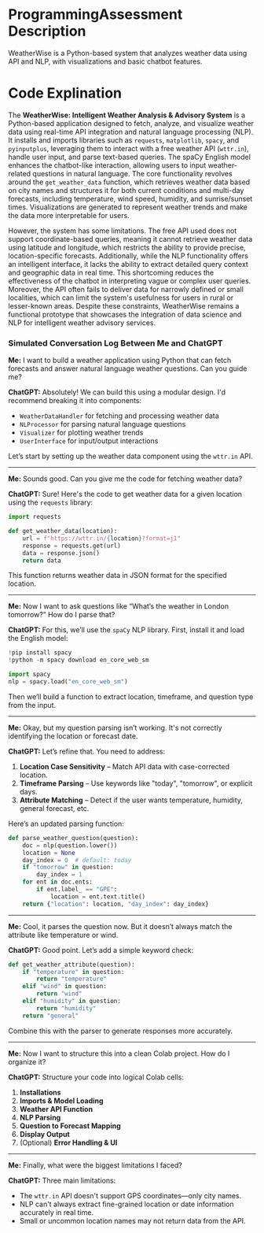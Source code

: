 # ProgrammingAssessment Description
WeatherWise is a Python-based system that analyzes weather data using API and NLP, with visualizations and basic chatbot features.
# Code Explination 
The **WeatherWise: Intelligent Weather Analysis & Advisory System** is a Python-based application designed to fetch, analyze, and visualize weather data using real-time API integration and natural language processing (NLP). It installs and imports libraries such as `requests`, `matplotlib`, `spacy`, and `pyinputplus`, leveraging them to interact with a free weather API (`wttr.in`), handle user input, and parse text-based queries. The spaCy English model enhances the chatbot-like interaction, allowing users to input weather-related questions in natural language. The core functionality revolves around the `get_weather_data` function, which retrieves weather data based on city names and structures it for both current conditions and multi-day forecasts, including temperature, wind speed, humidity, and sunrise/sunset times. Visualizations are generated to represent weather trends and make the data more interpretable for users.

However, the system has some limitations. The free API used does not support coordinate-based queries, meaning it cannot retrieve weather data using latitude and longitude, which restricts the ability to provide precise, location-specific forecasts. Additionally, while the NLP functionality offers an intelligent interface, it lacks the ability to extract detailed query context and geographic data in real time. This shortcoming reduces the effectiveness of the chatbot in interpreting vague or complex user queries. Moreover, the API often fails to deliver data for narrowly defined or small localities, which can limit the system's usefulness for users in rural or lesser-known areas. Despite these constraints, WeatherWise remains a functional prototype that showcases the integration of data science and NLP for intelligent weather advisory services.


### **Simulated Conversation Log Between Me and ChatGPT**


**Me:**
I want to build a weather application using Python that can fetch forecasts and answer natural language weather questions. Can you guide me?

**ChatGPT:**
Absolutely! We can build this using a modular design. I'd recommend breaking it into components:

* `WeatherDataHandler` for fetching and processing weather data
* `NLProcessor` for parsing natural language questions
* `Visualizer` for plotting weather trends
* `UserInterface` for input/output interactions

Let’s start by setting up the weather data component using the `wttr.in` API.

---

**Me:**
Sounds good. Can you give me the code for fetching weather data?

**ChatGPT:**
Sure! Here's the code to get weather data for a given location using the `requests` library:

```python
import requests

def get_weather_data(location):
    url = f"https://wttr.in/{location}?format=j1"
    response = requests.get(url)
    data = response.json()
    return data
```

This function returns weather data in JSON format for the specified location.

---

**Me:**
Now I want to ask questions like “What’s the weather in London tomorrow?” How do I parse that?

**ChatGPT:**
For this, we’ll use the `spaCy` NLP library. First, install it and load the English model:

```python
!pip install spacy
!python -m spacy download en_core_web_sm

import spacy
nlp = spacy.load("en_core_web_sm")
```

Then we’ll build a function to extract location, timeframe, and question type from the input.

---

**Me:**
Okay, but my question parsing isn’t working. It's not correctly identifying the location or forecast date.

**ChatGPT:**
Let’s refine that. You need to address:

1. **Location Case Sensitivity** – Match API data with case-corrected location.
2. **Timeframe Parsing** – Use keywords like "today", "tomorrow", or explicit days.
3. **Attribute Matching** – Detect if the user wants temperature, humidity, general forecast, etc.

Here’s an updated parsing function:

```python
def parse_weather_question(question):
    doc = nlp(question.lower())
    location = None
    day_index = 0  # default: today
    if "tomorrow" in question:
        day_index = 1
    for ent in doc.ents:
        if ent.label_ == "GPE":
            location = ent.text.title()
    return {"location": location, "day_index": day_index}
```

---

**Me:**
Cool, it parses the question now. But it doesn’t always match the attribute like temperature or wind.

**ChatGPT:**
Good point. Let’s add a simple keyword check:

```python
def get_weather_attribute(question):
    if "temperature" in question:
        return "temperature"
    elif "wind" in question:
        return "wind"
    elif "humidity" in question:
        return "humidity"
    return "general"
```

Combine this with the parser to generate responses more accurately.

---

**Me:**
Now I want to structure this into a clean Colab project. How do I organize it?

**ChatGPT:**
Structure your code into logical Colab cells:

1. **Installations**
2. **Imports & Model Loading**
3. **Weather API Function**
4. **NLP Parsing**
5. **Question to Forecast Mapping**
6. **Display Output**
7. (Optional) **Error Handling & UI**

---

**Me:**
Finally, what were the biggest limitations I faced?

**ChatGPT:**
Three main limitations:

* The `wttr.in` API doesn't support GPS coordinates—only city names.
* NLP can't always extract fine-grained location or date information accurately in real time.
* Small or uncommon location names may not return data from the API.


